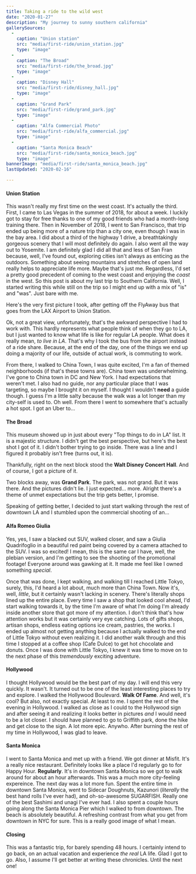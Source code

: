 ```yaml
---
title: Taking a ride to the wild west
date: "2020-01-27"
description: "My journey to sunny southern california"
gallerySources:
  -
    caption: "Union station"
    src: "media/first-ride/union_station.jpg"
    type: "image"
  -
    caption: "The Broad"
    src: "media/first-ride/the_broad.jpg"
    type: "image"
  -
    caption: "Disney Hall"
    src: "media/first-ride/disney_hall.jpg"
    type: "image"
  -
    caption: "Grand Park"
    src: "media/first-ride/grand_park.jpg"
    type: "image"
  -
    caption: "Alfa Commercial Photo"
    src: "media/first-ride/alfa_commercial.jpg"
    type: "image"
  -
    caption: "Santa Monica Beach"
    src: "media/first-ride/santa_monica_beach.jpg"
    type: "image"
bannerImage: "media/first-ride/santa_monica_beach.jpg"
lastUpdated: "2020-02-16"

---
```


#### Union Station

This wasn't really my first time on the west coast. It's actually the third. First, I came to Las Vegas in the summer of 2018, for about a week. I luckily got to stay for free thanks to one of my good friends who had a month-long training there.
Then in November of 2018, I went to San Francisco, that trip ended up being more of a nature trip than a city one, even though I was in the bay area. I did about a third of the highway 1 drive, a breathtakingly gorgeous scenery that I will most definitely do again. I also went all the way out to Yosemite. 
I am definitely glad I did all that and less of San Fran because, well, I've found out, exploring cities isn't always as enticing as the outdoors. Something about seeing mountains and stretches of open land really helps to appreciate life more. Maybe that's just me. Regardless, I'd set a pretty good precedent of coming to the west coast and enjoying the _coast_ in the west. So this post is about my last trip to Southern California. Well, I started writing this while still on the trip so I might end up with a mix of "is" and "was". Just bare with me.

Here's the very first picture I took, after getting off the FlyAway bus that goes from the LAX Airport to Union Station.

<media-box name="After getting off the bus at Union Station" index=0 src="media/first-ride/union_station.jpg"></media-box>


Ok, not a great view, unfortunately, that's the awkward perspective I had to work with.
This hardly represents what people think of when they go to LA, but I just wanted to know what life is like for regular LA people. What does it really mean, *to live in LA*. That's why I took the bus from the airport instead of a ride share. Because, at the end of the day, one of the things we end up doing a majority of our life, outside of actual work, is commuting to work.

From there, I walked to China Town, I was quite excited, I'm a fan of themed neighborhoods (if that's these towns are).
China town was underwhelming. I've gone to China town in DC and New York. I had expectations that weren't met. I also had no guide, nor any particular place that I was targeting, so maybe I brought it on myself. I thought I wouldn't **need** a guide though. I guess I'm a little salty because the walk was a lot longer than my city-self is used to. Oh well. From there I went to somewhere that's actually a hot spot. I got an Uber to... 


#### The Broad

This museum showed up in just about every "Top things to do in LA" list. It is a majestic structure. I didn't get the best perspective, but here's the best shot I got of it. I didn't bother trying to go inside. There was a line and I figured it probably isn't free (turns out, it is). 
<media-box name="The broad Museum" index=1 src="media/first-ride/the_broad.jpg"></media-box>

Thankfully, right on the next block stood the **Walt Disney Concert Hall**.
And of course, I got a picture of it. 
<media-box name="Disney Hall" index=2 src="media/first-ride/disney_hall.jpg"></media-box>

Two blocks away, was **Grand Park**. The park, was not grand. But it was there. And the pictures didn't lie. I just expected... more. Alright there's a theme of unmet expectations but the trip gets better, I promise.
<media-box name="Grand Park" index=3 src="media/first-ride/grand_park.jpg"></media-box>

Speaking of getting better, I decided to just start walking through the rest of downtown LA and I stumbled upon the commercial shooting of an...


#### Alfa Romeo Giulia
Yes, yes, I saw a blacked out SUV, walked closer, and saw a Giulia Quadrifoglio in a beautiful red paint being covered by a camera attached to the SUV.
I was so excited! I mean, this is the same car I have, well, the plebian version, and I'm getting to see the shooting of the promotional footage! Everyone around was gawking at it. It made me feel like I owned something *special*.
<media-box name="The shooting of an Alfa Romeo promo video" index=4 src="media/first-ride/alfa_commercial.jpg"></media-box>
<media-box name="The shooting of an Alfa Romeo promo video" src="media/first-ride/alfa_video.mp4" type=video></media-box>


Once that was done, I kept walking, and walking till I reached Little Tokyo, surely, this, I'd heard a lot about, much more than China Town. Now it's, well, *little*, but it certainly wasn't lacking in scenery. There's literally shops lined up the entire place. Every time I saw a shop that looked cool ahead, I'd start walking towards it, by the time I'm aware of what I'm doing I'm already inside another store that got more of my attention. I don't think that's how attention works but it was certainly very eye catching. Lots of gifts shops, artisan shops, endless eating options ice cream, pastries, the works. I ended up almost not getting anything because I actually walked to the end of Little Tokyo without even realizing it. I did another walk through and this time I stopped at a coffee shop (Cafe Dulce) to get hot chocolate and donuts. Once I was done with Little Tokyo, I knew it was time to move on to the next phase of this *tremendously* exciting adventure.


#### Hollywood
I thought Hollywood would be the best part of my day. I will end this very quickly. It wasn't. It turned out to be one of the least interesting places to try and explore. I walked the Hollywood Boulevard. **Walk Of Fame**. And well, it's cool? But also, not exactly special. At least to me. I spent the rest of the evening in Hollywood. I walked as close as I could to the Hollywood sign and after seeing it and realizing it looks better in pictures *and* I would need to be a lot closer. I should have planned to go to Griffith park, done the hike and get close to the sign. A lot more epic. Anywho. After burning the rest of my time in Hollywood, I was glad to leave. 


#### Santa Monica
I went to Santa Monica and met up with a friend. We got dinner at Misfit. It's a really nice restaurant. Definitely looks like a place I'd regularly go to for Happy Hour. **Regularly**. It's in downtown Santa Monica so we got to walk around for about an hour afterwards. This was a much more city-feeling expereince. 
The next day was a lot more fun. Spent the entire time in downtown Santa Monica, went to Sidecar Doughnuts, Kazunori (*literally* the best hand rolls I've ever had), and oh-so-awesome SUGARFISH. Really one of the best Sashimi and unagi I've ever had. I also spent a couple hours going along the Santa Monica Pier which I walked to from downtown. The beach is absolutely beautiful. A refreshing contrast from what you get from downtown in NYC for sure. 
This is a really good image of what I mean.

<media-box name="View of the Santa Monica Beach" index=5 src="media/first-ride/santa_monica_beach.jpg"></media-box>


#### Closing
This was a fantastic trip, for barely spending 48 hours. I certainly intend to go back, on an actual vacation and experience *the real* LA life. Glad I got to go. Also, I assume I'll get better at writing these chronicles. Until the next one!


